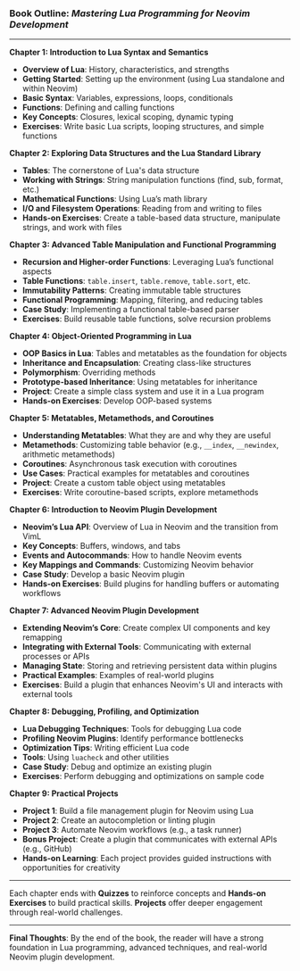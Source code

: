 ### Book Outline: *Mastering Lua Programming for Neovim Development*

---

**Chapter 1: Introduction to Lua Syntax and Semantics**  
- **Overview of Lua**: History, characteristics, and strengths  
- **Getting Started**: Setting up the environment (using Lua standalone and within Neovim)  
- **Basic Syntax**: Variables, expressions, loops, conditionals  
- **Functions**: Defining and calling functions  
- **Key Concepts**: Closures, lexical scoping, dynamic typing  
- **Exercises**: Write basic Lua scripts, looping structures, and simple functions  

**Chapter 2: Exploring Data Structures and the Lua Standard Library**  
- **Tables**: The cornerstone of Lua's data structure  
- **Working with Strings**: String manipulation functions (find, sub, format, etc.)  
- **Mathematical Functions**: Using Lua’s math library  
- **I/O and Filesystem Operations**: Reading from and writing to files  
- **Hands-on Exercises**: Create a table-based data structure, manipulate strings, and work with files  

**Chapter 3: Advanced Table Manipulation and Functional Programming**  
- **Recursion and Higher-order Functions**: Leveraging Lua’s functional aspects  
- **Table Functions**: `table.insert`, `table.remove`, `table.sort`, etc.  
- **Immutability Patterns**: Creating immutable table structures  
- **Functional Programming**: Mapping, filtering, and reducing tables  
- **Case Study**: Implementing a functional table-based parser  
- **Exercises**: Build reusable table functions, solve recursion problems  

**Chapter 4: Object-Oriented Programming in Lua**  
- **OOP Basics in Lua**: Tables and metatables as the foundation for objects  
- **Inheritance and Encapsulation**: Creating class-like structures  
- **Polymorphism**: Overriding methods  
- **Prototype-based Inheritance**: Using metatables for inheritance  
- **Project**: Create a simple class system and use it in a Lua program  
- **Hands-on Exercises**: Develop OOP-based systems  

**Chapter 5: Metatables, Metamethods, and Coroutines**  
- **Understanding Metatables**: What they are and why they are useful  
- **Metamethods**: Customizing table behavior (e.g., `__index`, `__newindex`, arithmetic metamethods)  
- **Coroutines**: Asynchronous task execution with coroutines  
- **Use Cases**: Practical examples for metatables and coroutines  
- **Project**: Create a custom table object using metatables  
- **Exercises**: Write coroutine-based scripts, explore metamethods  

**Chapter 6: Introduction to Neovim Plugin Development**  
- **Neovim’s Lua API**: Overview of Lua in Neovim and the transition from VimL  
- **Key Concepts**: Buffers, windows, and tabs  
- **Events and Autocommands**: How to handle Neovim events  
- **Key Mappings and Commands**: Customizing Neovim behavior  
- **Case Study**: Develop a basic Neovim plugin  
- **Hands-on Exercises**: Build plugins for handling buffers or automating workflows  

**Chapter 7: Advanced Neovim Plugin Development**  
- **Extending Neovim’s Core**: Create complex UI components and key remapping  
- **Integrating with External Tools**: Communicating with external processes or APIs  
- **Managing State**: Storing and retrieving persistent data within plugins  
- **Practical Examples**: Examples of real-world plugins  
- **Exercises**: Build a plugin that enhances Neovim's UI and interacts with external tools  

**Chapter 8: Debugging, Profiling, and Optimization**  
- **Lua Debugging Techniques**: Tools for debugging Lua code  
- **Profiling Neovim Plugins**: Identify performance bottlenecks  
- **Optimization Tips**: Writing efficient Lua code  
- **Tools**: Using `luacheck` and other utilities  
- **Case Study**: Debug and optimize an existing plugin  
- **Exercises**: Perform debugging and optimizations on sample code  

**Chapter 9: Practical Projects**  
- **Project 1**: Build a file management plugin for Neovim using Lua  
- **Project 2**: Create an autocompletion or linting plugin  
- **Project 3**: Automate Neovim workflows (e.g., a task runner)  
- **Bonus Project**: Create a plugin that communicates with external APIs (e.g., GitHub)  
- **Hands-on Learning**: Each project provides guided instructions with opportunities for creativity  

---

Each chapter ends with **Quizzes** to reinforce concepts and **Hands-on Exercises** to build practical skills. **Projects** offer deeper engagement through real-world challenges.

---

**Final Thoughts**: By the end of the book, the reader will have a strong foundation in Lua programming, advanced techniques, and real-world Neovim plugin development.
